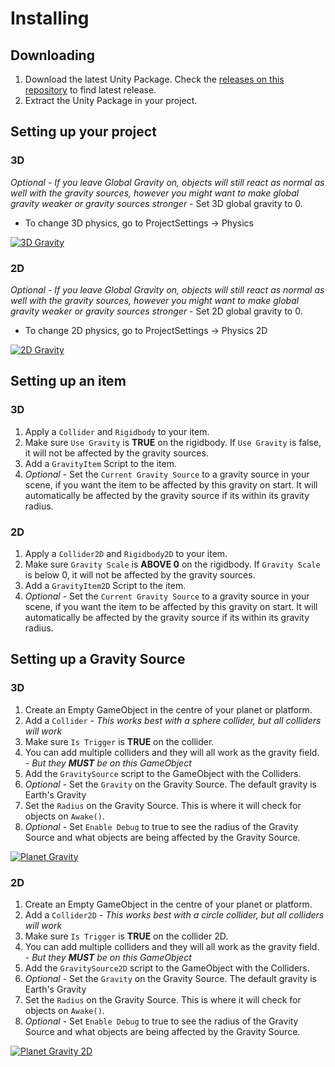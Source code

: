 # Installing

## Downloading
1. Download the latest Unity Package. Check the [releases on this repository](https://github.com/DoctorWolfy121/UnityCustomGravity/releases) to find latest release.
2. Extract the Unity Package in your project.

## Setting up your project

### 3D

*Optional - If you leave Global Gravity on, objects will still react as normal as well with the gravity sources, however you might want to make global gravity weaker or gravity sources stronger* - Set 3D global gravity to 0.

  - To change 3D physics, go to ProjectSettings -> Physics

  [![3D Gravity](https://i.gyazo.com/7f819af070ec7c4bccfac03a2524bd1e.png)](https://gyazo.com/7f819af070ec7c4bccfac03a2524bd1e)
  
### 2D  

*Optional - If you leave Global Gravity on, objects will still react as normal as well with the gravity sources, however you might want to make global gravity weaker or gravity sources stronger* - Set 2D global gravity to 0.
  
  - To change 2D physics, go to ProjectSettings -> Physics 2D

  [![2D Gravity](https://i.gyazo.com/7b173d32f32b0fa52a0a8a3ed9d1ee80.png)](https://gyazo.com/7b173d32f32b0fa52a0a8a3ed9d1ee80)
    
## Setting up an item

### 3D

1. Apply a `Collider` and `Rigidbody` to your item.
2. Make sure `Use Gravity` is **TRUE** on the rigidbody. If `Use Gravity` is false, it will not be affected by the gravity sources.
3. Add a `GravityItem` Script to the item.
4. *Optional* - Set the `Current Gravity Source` to a gravity source in your scene, if you want the item to be affected by this gravity on start. It will automatically be affected by the gravity source if its within its gravity radius.

### 2D

1. Apply a `Collider2D` and `Rigidbody2D` to your item.
2. Make sure `Gravity Scale` is **ABOVE 0** on the rigidbody. If `Gravity Scale` is below 0, it will not be affected by the gravity sources.
3. Add a `GravityItem2D` Script to the item.
4. *Optional* - Set the `Current Gravity Source` to a gravity source in your scene, if you want the item to be affected by this gravity on start. It will automatically be affected by the gravity source if its within its gravity radius.

## Setting up a Gravity Source

### 3D

1. Create an Empty GameObject in the centre of your planet or platform.
2. Add a `Collider` - *This works best with a sphere collider, but all colliders will work*
3. Make sure `Is Trigger` is **TRUE** on the collider.
4. You can add multiple colliders and they will all work as the gravity field. - *But they **MUST** be on this GameObject*
5. Add the `GravitySource` script to the GameObject with the Colliders.
6. *Optional* - Set the `Gravity` on the Gravity Source. The default gravity is Earth's Gravity
7. Set the `Radius` on the Gravity Source. This is where it will check for objects on `Awake()`.
8. *Optional* - Set `Enable Debug` to true to see the radius of the Gravity Source and what objects are being affected by the Gravity Source.

[![Planet Gravity](https://i.gyazo.com/d2c6c3647bc17a2e7d603ce7c9e43274.png)](https://gyazo.com/d2c6c3647bc17a2e7d603ce7c9e43274)

### 2D

1. Create an Empty GameObject in the centre of your planet or platform.
2. Add a `Collider2D` - *This works best with a circle collider, but all colliders will work*
3. Make sure `Is Trigger` is **TRUE** on the collider 2D.
4. You can add multiple colliders and they will all work as the gravity field. - *But they **MUST** be on this GameObject*
5. Add the `GravitySource2D` script to the GameObject with the Colliders.
6. *Optional* - Set the `Gravity` on the Gravity Source. The default gravity is Earth's Gravity
7. Set the `Radius` on the Gravity Source. This is where it will check for objects on `Awake()`.
8. *Optional* - Set `Enable Debug` to true to see the radius of the Gravity Source and what objects are being affected by the Gravity Source.

[![Planet Gravity 2D](https://i.gyazo.com/b749667879a429a681d8f387a6fd4949.png)](https://gyazo.com/b749667879a429a681d8f387a6fd4949)

